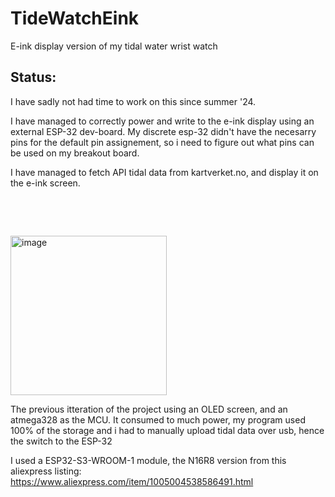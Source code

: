 # TideWatchEink
E-ink display version of my tidal water wrist watch

## Status:
I have sadly not had time to work on this since summer '24.

I have managed to correctly power and write to the e-ink display using an external ESP-32 dev-board. My discrete esp-32 didn't have the necesarry pins for the default pin assignement, so i need to figure out what pins can be used on my breakout board.

I have managed to fetch API tidal data from kartverket.no, and display it on the e-ink screen.
 &nbsp; 
 
 &nbsp; 
 
 &nbsp; 
 
<img width="250" height="255" alt="image" src="https://github.com/user-attachments/assets/1dfecb87-7006-45a5-bfdb-9c95a9ad75ae" />

The previous itteration of the project using an OLED screen, and an atmega328 as the MCU. It consumed to much power, my program used 100% of the storage and i had to manually upload tidal data over usb, hence the switch to the ESP-32

I used a ESP32-S3-WROOM-1 module, the N16R8 version from this aliexpress listing: 
https://www.aliexpress.com/item/1005004538586491.html
